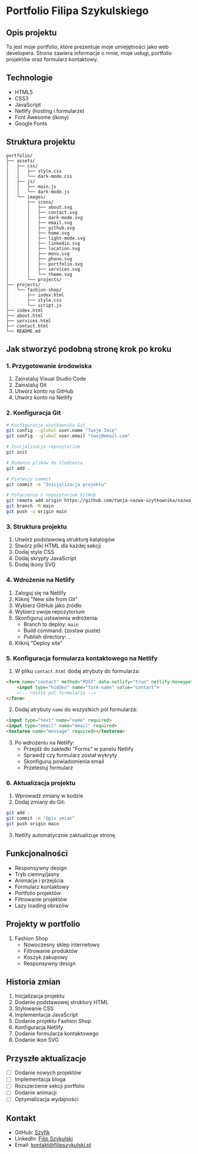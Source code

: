 # Portfolio Filipa Szykulskiego

## Opis projektu
To jest moje portfolio, które prezentuje moje umiejętności jako web developera. Strona zawiera informacje o mnie, moje usługi, portfolio projektów oraz formularz kontaktowy.

## Technologie
- HTML5
- CSS3
- JavaScript
- Netlify (hosting i formularze)
- Font Awesome (ikony)
- Google Fonts

## Struktura projektu
```
portfolio/
├── assets/
│   ├── css/
│   │   ├── style.css
│   │   └── dark-mode.css
│   ├── js/
│   │   ├── main.js
│   │   └── dark-mode.js
│   └── images/
│       ├── icons/
│       │   ├── about.svg
│       │   ├── contact.svg
│       │   ├── dark-mode.svg
│       │   ├── email.svg
│       │   ├── github.svg
│       │   ├── home.svg
│       │   ├── light-mode.svg
│       │   ├── linkedin.svg
│       │   ├── location.svg
│       │   ├── menu.svg
│       │   ├── phone.svg
│       │   ├── portfolio.svg
│       │   ├── services.svg
│       │   └── theme.svg
│       └── projects/
├── projects/
│   └── fashion-shop/
│       ├── index.html
│       ├── style.css
│       └── script.js
├── index.html
├── about.html
├── services.html
├── contact.html
└── README.md
```

## Jak stworzyć podobną stronę krok po kroku

### 1. Przygotowanie środowiska
1. Zainstaluj Visual Studio Code
2. Zainstaluj Git
3. Utwórz konto na GitHub
4. Utwórz konto na Netlify

### 2. Konfiguracja Git
```bash
# Konfiguracja użytkownika Git
git config --global user.name "Twoje Imię"
git config --global user.email "twoj@email.com"

# Inicjalizacja repozytorium
git init

# Dodanie plików do śledzenia
git add .

# Pierwszy commit
git commit -m "Inicjalizacja projektu"

# Połączenie z repozytorium GitHub
git remote add origin https://github.com/twoja-nazwa-uzytkownika/nazwa-repozytorium.git
git branch -M main
git push -u origin main
```

### 3. Struktura projektu
1. Utwórz podstawową strukturę katalogów
2. Stwórz pliki HTML dla każdej sekcji
3. Dodaj style CSS
4. Dodaj skrypty JavaScript
5. Dodaj ikony SVG

### 4. Wdrożenie na Netlify
1. Zaloguj się na Netlify
2. Kliknij "New site from Git"
3. Wybierz GitHub jako źródło
4. Wybierz swoje repozytorium
5. Skonfiguruj ustawienia wdrożenia:
   - Branch to deploy: `main`
   - Build command: (zostaw puste)
   - Publish directory: `.`
6. Kliknij "Deploy site"

### 5. Konfiguracja formularza kontaktowego na Netlify
1. W pliku `contact.html` dodaj atrybuty do formularza:
```html
<form name="contact" method="POST" data-netlify="true" netlify-honeypot="bot-field">
    <input type="hidden" name="form-name" value="contact">
    <!-- reszta pól formularza -->
</form>
```

2. Dodaj atrybuty `name` do wszystkich pól formularza:
```html
<input type="text" name="name" required>
<input type="email" name="email" required>
<textarea name="message" required></textarea>
```

3. Po wdrożeniu na Netlify:
   - Przejdź do zakładki "Forms" w panelu Netlify
   - Sprawdź czy formularz został wykryty
   - Skonfiguruj powiadomienia email
   - Przetestuj formularz

### 6. Aktualizacja projektu
1. Wprowadź zmiany w kodzie
2. Dodaj zmiany do Git:
```bash
git add .
git commit -m "Opis zmian"
git push origin main
```
3. Netlify automatycznie zaktualizuje stronę

## Funkcjonalności
- Responsywny design
- Tryb ciemny/jasny
- Animacje i przejścia
- Formularz kontaktowy
- Portfolio projektów
- Filtrowanie projektów
- Lazy loading obrazów

## Projekty w portfolio
1. Fashion Shop
   - Nowoczesny sklep internetowy
   - Filtrowanie produktów
   - Koszyk zakupowy
   - Responsywny design

## Historia zmian
1. Inicjalizacja projektu
2. Dodanie podstawowej struktury HTML
3. Stylowanie CSS
4. Implementacja JavaScript
5. Dodanie projektu Fashion Shop
6. Konfiguracja Netlify
7. Dodanie formularza kontaktowego
8. Dodanie ikon SVG

## Przyszłe aktualizacje
- [ ] Dodanie nowych projektów
- [ ] Implementacja bloga
- [ ] Rozszerzenie sekcji portfolio
- [ ] Dodanie animacji
- [ ] Optymalizacja wydajności

## Kontakt
- GitHub: [Szyfik](https://github.com/Szyfik)
- LinkedIn: [Filip Szykulski](https://linkedin.com/in/filip-szykulski)
- Email: kontakt@filipszykulski.pl 
